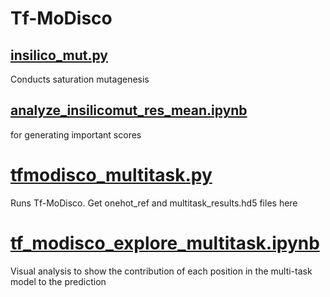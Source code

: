 # Tf-MoDisco

## [insilico_mut.py](insilico_mut.py)
Conducts saturation mutagenesis

## [analyze_insilicomut_res_mean.ipynb](analyze_insilicomut_res_mean.ipynb)
for generating important scores

# [tfmodisco_multitask.py](tfmodisco_multitask.py)
Runs Tf-MoDisco. Get onehot_ref and multitask_results.hd5 files here

# [tf_modisco_explore_multitask.ipynb](tf_modisco_explore_multitask.ipynb)
Visual analysis to show the contribution of each position in the multi-task model to the prediction
